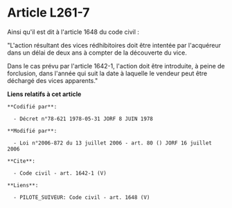 # Article L261-7

Ainsi qu'il est dit à l'article 1648 du code civil : 

"L'action résultant des vices rédhibitoires doit être intentée par l'acquéreur dans un délai de deux ans à compter de la
découverte du vice. 

Dans le cas prévu par l'article 1642-1, l'action doit être introduite, à peine de forclusion, dans l'année qui suit la date à
laquelle le vendeur peut être déchargé des vices apparents."

**Liens relatifs à cet article**

	**Codifié par**:

	  - Décret n°78-621 1978-05-31 JORF 8 JUIN 1978

	**Modifié par**:

	  - Loi n°2006-872 du 13 juillet 2006 - art. 80 () JORF 16 juillet 2006

	**Cite**:

	  - Code civil - art. 1642-1 (V)

	**Liens**:

	  - PILOTE_SUIVEUR: Code civil - art. 1648 (V)
